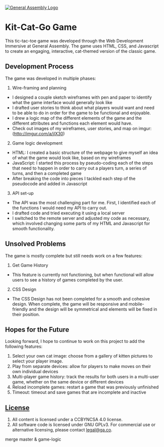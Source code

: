 [![General Assembly Logo](https://camo.githubusercontent.com/1a91b05b8f4d44b5bbfb83abac2b0996d8e26c92/687474703a2f2f692e696d6775722e636f6d2f6b6538555354712e706e67)](https://generalassemb.ly/education/web-development-immersive)

# Kit-Cat-Go Game
This tic-tac-toe game was developed through the Web Development Immersive at General Assembly. The game uses HTML, CSS, and Javascript to create an engaging, interactive, cat-themed version of the classic game.


## Development Process
The game was developed in multiple phases:

1. Wire-framing and planning
  - I designed a couple sketch wireframes with pen and paper to identify what the game interface would generally look like
  - I drafted user stories to think about what players would want and need to be able to do in order for the game to be functional and enjoyable.
  - I drew a logic map of the different elements of the game and the different attributes and functions each element would have.
  - Check out images of my wireframes, user stories, and map on imgur:(http://imgur.com/a/jlX30)

2. Game logic development
  - HTML: I created a basic structure of the webpage to give myself an idea of what the game would look like, based on my wireframes
  - JavaScript: I started this process by pseudo-coding each of the steps that need to happen in order to carry out a players turn, a series of turns, and then a completed game
  - After breaking the code into pieces I tackled each step of the pseudocode and added in Javascript

3. API set-up
  - The API was the most challenging part for me. First, I identified each of the functions I would need my API to carry out.
  - I drafted code and tried executing it using a local server
  - I switched to the remote server and adjusted my code as necessary, which involved changing some parts of my HTML and Javascript for smooth functionality.

## Unsolved Problems
The game is mostly complete but still needs work on a few features:
1. Get Game History
  - This feature is currently not functioning, but when functional will allow users to see a history of games completed by the user.
2. CSS Design
  - The CSS Design has not been completed for a smooth and cohesive design. When complete, the game will be responsive and mobile-friendly and the design will be symmetrical and elements will be fixed in their position.

## Hopes for the Future
Looking forward, I hope to continue to work on this project to add the following features:
1. Select your own cat image: choose from a gallery of kitten pictures to select your player image.
2. Play from separate devices: allow for players to make moves on their own individual devices
3. Multi-player game history: track the results for both users in a multi-user game, whether on the same device or different devices
4. Reload incomplete games: restart a game that was previously unfinished
5. Timeout: timeout and save games that are incomplete and inactive


## [License](LICENSE)

1.  All content is licensed under a CC­BY­NC­SA 4.0 license.
1.  All software code is licensed under GNU GPLv3. For commercial use or
    alternative licensing, please contact legal@ga.co.


merge master & game-logic
